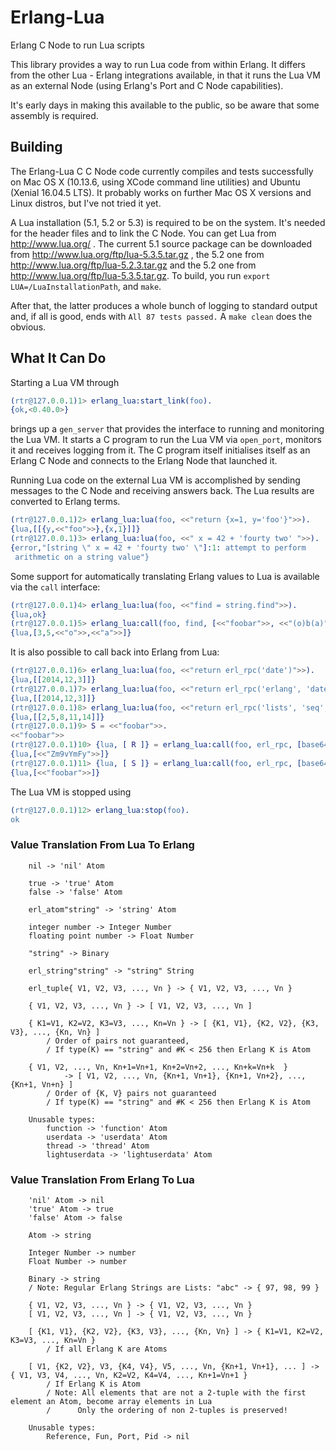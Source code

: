 # Erlang-Lua

Erlang C Node to run Lua scripts

This library provides a way to run Lua code from within Erlang. It
differs from the other Lua - Erlang integrations available, in that it runs
the Lua VM as an external Node (using Erlang's Port and C Node
capabilities).

It's early days in making this available to the public, so be aware
that some assembly is required.

## Building

The Erlang-Lua C C Node code currently compiles and tests successfully
on Mac OS X (10.13.6, using XCode command line utilities) and Ubuntu
(Xenial 16.04.5 LTS). It probably works on further Mac OS X versions
and Linux distros, but I've not tried it yet.

A Lua installation (5.1, 5.2 or 5.3) is required to be on the system.
It's needed for the header files and to link the C Node. You can
get Lua from http://www.lua.org/ . The current 5.1 source package
can be downloaded from http://www.lua.org/ftp/lua-5.3.5.tar.gz ,
the 5.2 one from http://www.lua.org/ftp/lua-5.2.3.tar.gz and the 5.2
one from http://www.lua.org/ftp/lua-5.3.5.tar.gz. To build, you run
`export LUA=/LuaInstallationPath`, and `make`.

After that, the latter produces a whole bunch of logging to
standard output and, if all is good, ends with `All 87 tests passed.`
A `make clean` does the obvious.


## What It Can Do

Starting a Lua VM through
```erlang
(rtr@127.0.0.1)1> erlang_lua:start_link(foo).
{ok,<0.40.0>}
```
brings up a `gen_server` that provides the interface to running and
monitoring the Lua VM. It starts a C program to run the Lua VM via
`open_port`, monitors it and receives logging from it. The C program
itself initialises itself as an Erlang C Node and connects to the
Erlang Node that launched it.

Running Lua code on the external Lua VM is accomplished by sending
messages to the C Node and receiving answers back. The Lua results
are converted to Erlang terms.
```erlang
(rtr@127.0.0.1)2> erlang_lua:lua(foo, <<"return {x=1, y='foo'}">>).
{lua,[[{y,<<"foo">>},{x,1}]]}
(rtr@127.0.0.1)3> erlang_lua:lua(foo, <<" x = 42 + 'fourty two' ">>).
{error,"[string \" x = 42 + 'fourty two' \"]:1: attempt to perform
 arithmetic on a string value"}
```

Some support for automatically translating Erlang values to Lua is
available via the `call` interface:
```erlang
(rtr@127.0.0.1)4> erlang_lua:lua(foo, <<"find = string.find">>).
{lua,ok}
(rtr@127.0.0.1)5> erlang_lua:call(foo, find, [<<"foobar">>, <<"(o)b(a)">>]).
{lua,[3,5,<<"o">>,<<"a">>]}
```

It is also possible to call back into Erlang from Lua:
```erlang
(rtr@127.0.0.1)6> erlang_lua:lua(foo, <<"return erl_rpc('date')">>).
{lua,[[2014,12,3]]}
(rtr@127.0.0.1)7> erlang_lua:lua(foo, <<"return erl_rpc('erlang', 'date')">>).
{lua,[[2014,12,3]]}
(rtr@127.0.0.1)8> erlang_lua:lua(foo, <<"return erl_rpc('lists', 'seq', 2, 15, 3)">>).
{lua,[[2,5,8,11,14]]}
(rtr@127.0.0.1)9> S = <<"foobar">>.
<<"foobar">>
(rtr@127.0.0.1)10> {lua, [ R ]} = erlang_lua:call(foo, erl_rpc, [base64, encode, S]).
{lua,[<<"Zm9vYmFy">>]}
(rtr@127.0.0.1)11> {lua, [ S ]} = erlang_lua:call(foo, erl_rpc, [base64, decode, R]).
{lua,[<<"foobar">>]}
```

The Lua VM is stopped using
```erlang
(rtr@127.0.0.1)12> erlang_lua:stop(foo).
ok
```


### Value Translation From Lua To Erlang

```
	nil -> 'nil' Atom

	true -> 'true' Atom
	false -> 'false' Atom

	erl_atom"string" -> 'string' Atom

	integer number -> Integer Number
	floating point number -> Float Number

	"string" -> Binary

	erl_string"string" -> "string" String

	erl_tuple{ V1, V2, V3, ..., Vn } -> { V1, V2, V3, ..., Vn }

	{ V1, V2, V3, ..., Vn } -> [ V1, V2, V3, ..., Vn ]

	{ K1=V1, K2=V2, K3=V3, ..., Kn=Vn } -> [ {K1, V1}, {K2, V2}, {K3, V3}, ..., {Kn, Vn} ]
		/ Order of pairs not guaranteed,
		/ If type(K) == "string" and #K < 256 then Erlang K is Atom

	{ V1, V2, ..., Vn, Kn+1=Vn+1, Kn+2=Vn+2, ..., Kn+k=Vn+k  }
			-> [ V1, V2, ..., Vn, {Kn+1, Vn+1}, {Kn+1, Vn+2}, ..., {Kn+1, Vn+n} ]
		/ Order of {K, V} pairs not guaranteed
		/ If type(K) == "string" and #K < 256 then Erlang K is Atom

	Unusable types:
		function -> 'function' Atom
		userdata -> 'userdata' Atom
		thread -> 'thread' Atom
		lightuserdata -> 'lightuserdata' Atom
```


### Value Translation From Erlang To Lua

```
	'nil' Atom -> nil
	'true' Atom -> true
	'false' Atom -> false

	Atom -> string

	Integer Number -> number
	Float Number -> number

	Binary -> string
	/ Note: Regular Erlang Strings are Lists: "abc" -> { 97, 98, 99 }

	{ V1, V2, V3, ..., Vn } -> { V1, V2, V3, ..., Vn }
	[ V1, V2, V3, ..., Vn ] -> { V1, V2, V3, ..., Vn }

	[ {K1, V1}, {K2, V2}, {K3, V3}, ..., {Kn, Vn} ] -> { K1=V1, K2=V2, K3=V3, ..., Kn=Vn }
		/ If all Erlang K are Atoms

	[ V1, {K2, V2}, V3, {K4, V4}, V5, ..., Vn, {Kn+1, Vn+1}, ... ] -> { V1, V3, V4, ..., Vn, K2=V2, K4=V4, ..., Kn+1=Vn+1 }
		/ If Erlang K is Atom
		/ Note: All elements that are not a 2-tuple with the first element an Atom, become array elements in Lua
		/      Only the ordering of non 2-tuples is preserved! 

	Unusable types:
		Reference, Fun, Port, Pid -> nil
```
